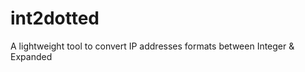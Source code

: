 int2dotted
==========

A lightweight tool to convert IP addresses formats between Integer &amp; Expanded

